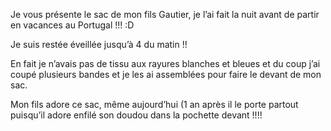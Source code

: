 Je vous présente le sac de mon fils Gautier, je l’ai fait la nuit avant de partir en vacances au Portugal !!! :D

Je suis restée éveillée jusqu’à 4 du matin !!

En fait je n’avais pas de tissu aux rayures blanches et bleues et du coup j’ai coupé plusieurs bandes et je les ai assemblées pour faire le devant de mon sac.

Mon fils adore ce sac, même aujourd’hui (1 an après il le porte partout puisqu’il adore enfilé son doudou dans la pochette devant !!!!

